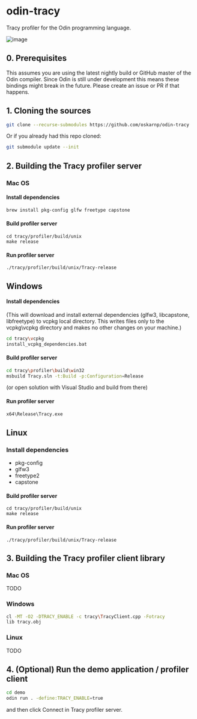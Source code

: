 # odin-tracy
Tracy profiler for the Odin programming language.

![image](https://user-images.githubusercontent.com/6025293/111910080-3411b000-8a60-11eb-9be0-8c80a1d5831c.png)


## 0. Prerequisites
This assumes you are using the latest nightly build or GitHub master of the Odin compiler.   Since Odin is still under development this means these bindings might break in the future. Please create an issue or PR if that happens.

## 1. Cloning the sources
```sh
git clone --recurse-submodules https://github.com/oskarnp/odin-tracy
```
Or if you already had this repo cloned:
```sh
git submodule update --init
```

## 2. Building the Tracy profiler server

### Mac OS
#### Install dependencies
```sh
brew install pkg-config glfw freetype capstone
```
#### Build profiler server
```
cd tracy/profiler/build/unix
make release
```
#### Run profiler server
```
./tracy/profiler/build/unix/Tracy-release
```

## Windows
#### Install dependencies
(This will download and install external dependencies (glfw3, libcapstone, libfreetype) to vcpkg local directory. This writes files only to the vcpkg\vcpkg directory and makes no other changes on your machine.)
```sh
cd tracy\vcpkg
install_vcpkg_dependencies.bat
```
#### Build profiler server
```sh
cd tracy\profiler\build\win32
msbuild Tracy.sln -t:Build -p:Configuration=Release
```
(or open solution with Visual Studio and build from there)
#### Run profiler server
```sh
x64\Release\Tracy.exe
```

## Linux

### Install dependencies
* pkg-config
* glfw3
* freetype2
* capstone

#### Build profiler server
```
cd tracy/profiler/build/unix
make release
```
#### Run profiler server
```
./tracy/profiler/build/unix/Tracy-release
```

## 3. Building the Tracy profiler client library

### Mac OS
TODO
### Windows
```sh
cl -MT -O2 -DTRACY_ENABLE -c tracy\TracyClient.cpp -Fotracy
lib tracy.obj
```
### Linux
TODO

## 4. (Optional) Run the demo application / profiler client

```sh
cd demo
odin run . -define:TRACY_ENABLE=true
```
and then click Connect in Tracy profiler server.
